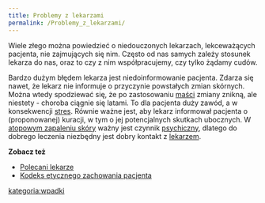 ```yaml
---
title: Problemy z lekarzami
permalink: /Problemy_z_lekarzami/
---
```


Wiele złego można powiedzieć o niedouczonych lekarzach, lekceważących pacjenta, nie zajmujących się nim. Często od nas samych zależy stosunek lekarza do nas, oraz to czy z nim współpracujemy, czy tylko żądamy cudów.

Bardzo dużym błędem lekarza jest niedoinformowanie pacjenta. Zdarza się nawet, że lekarz nie informuje o przyczynie powstałych zmian skórnych. Można wtedy spodziewać się, że po zastosowaniu [maści](/Maść "wikilink") zmiany znikną, ale niestety - choroba ciągnie się latami. To dla pacjenta duży zawód, a w konsekwencji [stres](/Stres "wikilink"). Równie ważne jest, aby lekarz informował pacjenta o (proponowanej) kuracji, w tym o jej potencjalnych skutkach ubocznych. W [atopowym zapaleniu skóry](/Atopowe_zapalenie_skóry "wikilink") ważny jest czynnik [psychiczny](/Psychika "wikilink"), dlatego do dobrego leczenia niezbędny jest dobry kontakt z [lekarzem](/Lekarze "wikilink").

**Zobacz też**

-   [Polecani lekarze](http://www.atopowe.pl/lekarze/)
-   [Kodeks etycznego zachowania pacjenta](/Kodeks_etycznego_zachowania_pacjenta "wikilink")

[kategoria:wpadki](/kategoria:wpadki "wikilink")